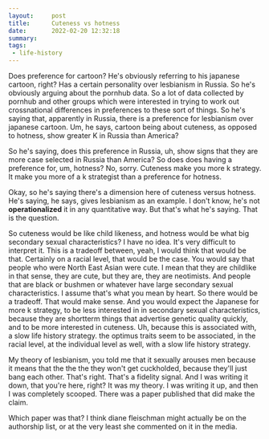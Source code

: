 ```yaml
---
layout:     post
title:      Cuteness vs hotness
date:       2022-02-20 12:32:18
summary:    
tags:
 - life-history
---
```


Does preference for cartoon? He's obviously referring to his japanese cartoon, right? Has a certain personality over lesbianism in Russia. So he's obviously arguing about the pornhub data. So a lot of data collected by pornhub and other groups which were interested in trying to work out crossnational differences in preferences to these sort of things. So he's saying that, apparently in Russia, there is a preference for lesbianism over japanese cartoon. Um, he says, cartoon being about cuteness, as opposed to hotness, show greater K in Russia than America?

So he's saying, does this preference in Russia, uh, show signs that they are more case selected in Russia than America? So does does having a preference for, um, hotness? No, sorry. Cuteness make you more k strategy. It make you more of a k strategist than a preference for hotness.

Okay, so he's saying there's a dimension here of cuteness versus hotness. He's saying, he says, gives lesbianism as an example. I don't know, he's not **operationalized** it in any quantitative way. But that's what he's saying. That is the question.

So cuteness would be like child likeness, and hotness would be what big secondary sexual characteristics? I have no idea. It's very difficult to interpret it. This is a tradeoff between, yeah, I would think that would be that. Certainly on a racial level, that would be the case. You would say that people who were North East Asian were cute. I mean that they are childlike in that sense, they are cute, but they are, they are neotimists. And people that are black or bushmen or whatever have large secondary sexual characteristics. I assume that's what you mean by heart. So there would be a tradeoff. That would make sense. And you would expect the Japanese for more k strategy, to be less interested in in secondary sexual characteristics, because they are shortterm things that advertise genetic quality quickly, and to be more interested in cuteness. Uh, because this is associated with, a slow life history strategy. the optimus traits seem to be associated, in the racial level, at the individual level as well, with a slow life history strategy.

My theory of lesbianism, you told me that it sexually arouses men because it means that the the the they won't get cuckholded, because they'll just bang each other. That's right. That's a fidelity signal. And I was writing it down, that you're here, right? It was my theory. I was writing it up, and then I was completely scooped. There was a paper published that did make the claim. 

Which paper was that? I think diane fleischman might actually be on the authorship list, or at the very least she commented on it in the media.